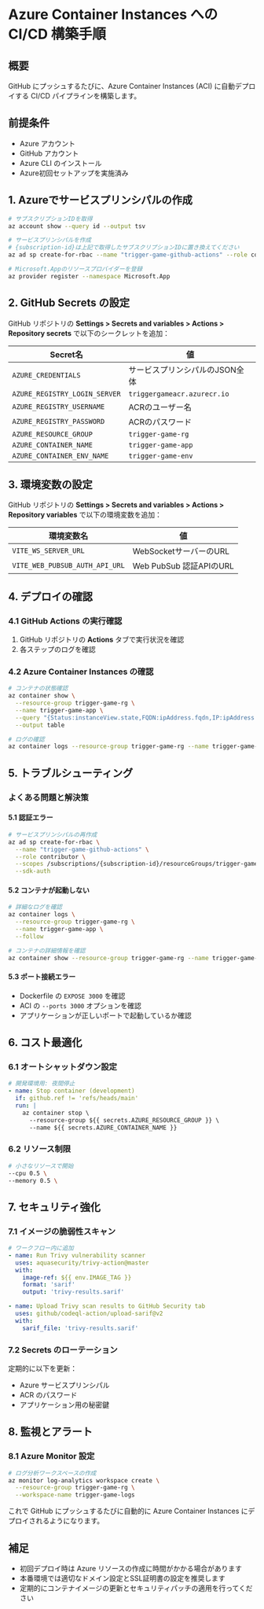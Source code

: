 # Azure Container Instances への CI/CD 構築手順

## 概要

GitHub にプッシュするたびに、Azure Container Instances (ACI) に自動デプロイする CI/CD パイプラインを構築します。

## 前提条件

- Azure アカウント
- GitHub アカウント
- Azure CLI のインストール
- Azure初回セットアップを実施済み

## 1. Azureでサービスプリンシパルの作成

```bash
# サブスクリプションIDを取得
az account show --query id --output tsv

# サービスプリンシパルを作成
# {subscription-id}は上記で取得したサブスクリプションIDに置き換えてください
az ad sp create-for-rbac --name "trigger-game-github-actions" --role contributor --scopes /subscriptions/{subscription-id}/resourceGroups/trigger-game-rg --json-auth

# Microsoft.Appのリソースプロバイダーを登録
az provider register --namespace Microsoft.App
```

## 2. GitHub Secrets の設定

GitHub リポジトリの **Settings > Secrets and variables > Actions > Repository secrets** で以下のシークレットを追加：

| Secret名 | 値 |
|---------|---|
| `AZURE_CREDENTIALS` | サービスプリンシパルのJSON全体 |
| `AZURE_REGISTRY_LOGIN_SERVER` | `triggergameacr.azurecr.io` |
| `AZURE_REGISTRY_USERNAME` | ACRのユーザー名 |
| `AZURE_REGISTRY_PASSWORD` | ACRのパスワード |
| `AZURE_RESOURCE_GROUP` | `trigger-game-rg` |
| `AZURE_CONTAINER_NAME` | `trigger-game-app` |
| `AZURE_CONTAINER_ENV_NAME` | `trigger-game-env` |

## 3. 環境変数の設定

GitHub リポジトリの **Settings > Secrets and variables > Actions > Repository variables** で以下の環境変数を追加：

| 環境変数名 | 値 |
|---------|---|
| `VITE_WS_SERVER_URL` | WebSocketサーバーのURL |
| `VITE_WEB_PUBSUB_AUTH_API_URL` | Web PubSub 認証APIのURL |

## 4. デプロイの確認

### 4.1 GitHub Actions の実行確認

1. GitHub リポジトリの **Actions** タブで実行状況を確認
2. 各ステップのログを確認

### 4.2 Azure Container Instances の確認

```bash
# コンテナの状態確認
az container show \
  --resource-group trigger-game-rg \
  --name trigger-game-app \
  --query "{Status:instanceView.state,FQDN:ipAddress.fqdn,IP:ipAddress.ip}" \
  --output table

# ログの確認
az container logs --resource-group trigger-game-rg --name trigger-game-app --follow
```

## 5. トラブルシューティング

### よくある問題と解決策

#### 5.1 認証エラー

```bash
# サービスプリンシパルの再作成
az ad sp create-for-rbac \
  --name "trigger-game-github-actions" \
  --role contributor \
  --scopes /subscriptions/{subscription-id}/resourceGroups/trigger-game-rg \
  --sdk-auth
```

#### 5.2 コンテナが起動しない

```bash
# 詳細なログを確認
az container logs \
  --resource-group trigger-game-rg \
  --name trigger-game-app \
  --follow

# コンテナの詳細情報を確認
az container show --resource-group trigger-game-rg --name trigger-game-app
```

#### 5.3 ポート接続エラー

- Dockerfile の `EXPOSE 3000` を確認
- ACI の `--ports 3000` オプションを確認
- アプリケーションが正しいポートで起動しているか確認

## 6. コスト最適化

### 6.1 オートシャットダウン設定

```yaml
# 開発環境用: 夜間停止
- name: Stop container (development)
  if: github.ref != 'refs/heads/main'
  run: |
    az container stop \
      --resource-group ${{ secrets.AZURE_RESOURCE_GROUP }} \
      --name ${{ secrets.AZURE_CONTAINER_NAME }}
```

### 6.2 リソース制限

```bash
# 小さなリソースで開始
--cpu 0.5 \
--memory 0.5 \
```

## 7. セキュリティ強化

### 7.1 イメージの脆弱性スキャン

```yaml
# ワークフロー内に追加
- name: Run Trivy vulnerability scanner
  uses: aquasecurity/trivy-action@master
  with:
    image-ref: ${{ env.IMAGE_TAG }}
    format: 'sarif'
    output: 'trivy-results.sarif'

- name: Upload Trivy scan results to GitHub Security tab
  uses: github/codeql-action/upload-sarif@v2
  with:
    sarif_file: 'trivy-results.sarif'
```

### 7.2 Secrets のローテーション

定期的に以下を更新：
- Azure サービスプリンシパル
- ACR のパスワード
- アプリケーション用の秘密鍵

## 8. 監視とアラート

### 8.1 Azure Monitor 設定

```bash
# ログ分析ワークスペースの作成
az monitor log-analytics workspace create \
  --resource-group trigger-game-rg \
  --workspace-name trigger-game-logs
```

これで GitHub にプッシュするたびに自動的に Azure Container Instances にデプロイされるようになります。

## 補足

- 初回デプロイ時は Azure リソースの作成に時間がかかる場合があります
- 本番環境では適切なドメイン設定とSSL証明書の設定を推奨します
- 定期的にコンテナイメージの更新とセキュリティパッチの適用を行ってください